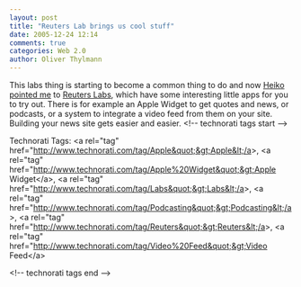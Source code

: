 ```yaml
---
layout: post
title: "Reuters Lab brings us cool stuff"
date: 2005-12-24 12:14
comments: true
categories: Web 2.0
author: Oliver Thylmann
---
```









This labs thing is starting to become a common thing to do and now [Heiko pointed me](http://www.hebig.com/archives/003582.shtml) to [Reuters Labs](http://labs.reuters.com/), which have some interesting little apps for you to try out. There is for example an Apple Widget to get quotes and news, or podcasts, or a system to integrate a video feed from them on your site. Building your news site gets easier and easier.
&lt;!-- technorati tags start --&gt;

Technorati Tags: &lt;a rel=&quot;tag&quot; href=&quot;http://www.technorati.com/tag/Apple&quot;&gt;Apple&lt;/a&gt;, &lt;a rel=&quot;tag&quot; href=&quot;http://www.technorati.com/tag/Apple%20Widget&quot;&gt;Apple Widget&lt;/a&gt;, &lt;a rel=&quot;tag&quot; href=&quot;http://www.technorati.com/tag/Labs&quot;&gt;Labs&lt;/a&gt;, &lt;a rel=&quot;tag&quot; href=&quot;http://www.technorati.com/tag/Podcasting&quot;&gt;Podcasting&lt;/a&gt;, &lt;a rel=&quot;tag&quot; href=&quot;http://www.technorati.com/tag/Reuters&quot;&gt;Reuters&lt;/a&gt;, &lt;a rel=&quot;tag&quot; href=&quot;http://www.technorati.com/tag/Video%20Feed&quot;&gt;Video Feed&lt;/a&gt;

&lt;!-- technorati tags end --&gt;

